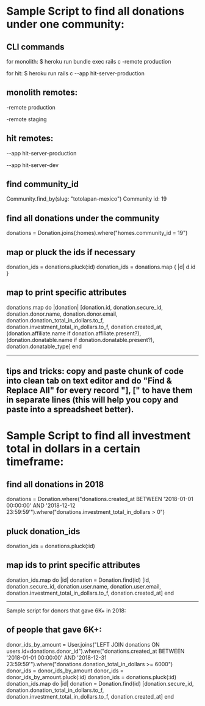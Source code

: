 # Sample Script to find all donations under one community:

## CLI commands 
for monolith: $ heroku run bundle exec rails c -remote production

for hit:      $ heroku run rails c --app hit-server-production

## monolith remotes:

-remote production

-remote staging

## hit remotes:

--app hit-server-production

--app hit-server-dev

## find community_id
Community.find_by(slug: "totolapan-mexico")
Community id: 19

## find all donations under the community
donations = Donation.joins(:homes).where("homes.community_id = 19")

## map or pluck the ids if necessary
donation_ids = donations.pluck(:id)
donation_ids = donations.map { |d| d.id }

## map to print specific attributes
donations.map do |donation|
    [donation.id, donation.secure_id, donation.donor.name, donation.donor.email, donation.donation_total_in_dollars.to_f, donation.investment_total_in_dollars.to_f, donation.created_at, (donation.affiliate.name if donation.affiliate.present?), (donation.donatable.name if donation.donatable.present?), donation.donatable_type]
end

-----------------------------------------
tips and tricks: copy and paste chunk of code into clean tab on text editor and do "Find & Replace All" for every record "], [" to have them in separate lines (this will help you copy and paste into a spreadsheet better).
-----------------------------------------

# Sample Script to find all investment total in dollars in a certain timeframe:

## find all donations in 2018
donations = Donation.where("donations.created_at BETWEEN '2018-01-01 00:00:00' AND '2018-12-12 23:59:59'").where("donations.investment_total_in_dollars > 0")

## pluck donation_ids
donation_ids = donations.pluck(:id)

## map ids to print specific attributes
donation_ids.map do |id|
  donation = Donation.find(id)
  [id, donation.secure_id, donation.user.name, donation.user.email, donation.investment_total_in_dollars.to_f, donation.created_at]
end

-----------------------------------------

Sample script for donors that gave 6K+ in 2018:

## of people that gave 6K+:
donor_ids_by_amount = User.joins("LEFT JOIN donations ON users.id=donations.donor_id").where("donations.created_at BETWEEN '2018-01-01 00:00:00' AND '2018-12-31 23:59:59'").where("donations.donation_total_in_dollars >= 6000")
donor_ids = donor_ids_by_amount
donor_ids = donor_ids_by_amount.pluck(:id)
donation_ids = donations.pluck(:id)
donation_ids.map do |id|
  donation = Donation.find(id)
  [donation.secure_id, donation.donation_total_in_dollars.to_f, donation.investment_total_in_dollars.to_f, donation.created_at]
end